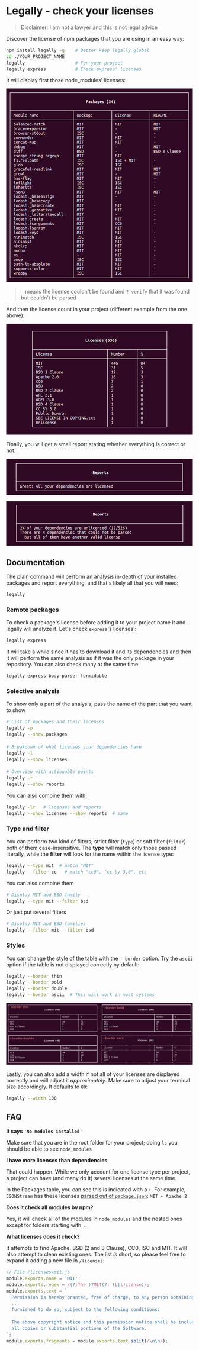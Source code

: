 # Legally - check your licenses

> Disclaimer: I am not a lawyer and this is not legal advice

Discover the license of npm packages that you are using in an easy way:

```bash
npm install legally -g    # Better keep legally global
cd ./YOUR_PROJECT_NAME
legally                   # For your project
legally express           # Check express' licenses
```

It will display first those node_modules' licenses:

![Licenses](images/packages.png)

> `-` means the license couldn't be found and `? verify` that it was found but couldn't be parsed

And then the license count in your project (different example from the one above):

![License count](images/licenses.png)

Finally, you will get a small report stating whether everything is correct or not:

![License count](images/reports-clear.png)

![License count](images/reports-error.png)



## Documentation

The plain command will perform an analysis in-depth of your installed packages and report everything, and that's likely all that you will need:

```bash
legally
```


### Remote packages

To check a package's license before adding it to your project name it and legally will analyze it. Let's check `express`'s licenses':

```bash
legally express
```

It will take a while since it has to download it and its dependencies and then it will perform the same analysis as if it was the only package in your repository. You can also check many at the same time:

```bash
legally express body-parser formidable
```


### Selective analysis

To show only a part of the analysis, pass the name of the part that you want to show

```bash
# List of packages and their licenses
legally -p
legally --show packages

# Breakdown of what licenses your dependencies have
legally -l
legally --show licenses

# Overview with actionable points
legally -r
legally --show reports
```

You can also combine them with:

```bash
legally -lr   # licenses and reports
legally --show licenses --show reports  # same
```



### Type and filter

You can perform two kind of filters; strict filter (`type`) or soft filter (`filter`) both of them case-insensitive. The **type** will match only those passed literally, while the **filter** will look for the name within the license type:

```bash
legally --type mit  # match "MIT"
legally --filter cc   # match "cc0", "cc-by 3.0", etc
```

You can also combine them

```bash
# Display MIT and BSD family
legally --type mit --filter bsd
```

Or just put several filters

```bash
# Display MIT and BSD families
legally --filter mit --filter bsd
```




### Styles

You can change the style of the table with the `--border` option. Try the `ascii` option if the table is not displayed correctly by default:

```bash
legally --border thin
legally --border bold
legally --border double
legally --border ascii  # This will work in most systems
```

![ASCII style](images/borders.png)

Lastly, you can also add a width if not all of your licenses are displayed correctly and will adjust it *approximately*. Make sure to adjust your terminal size accordingly. It defaults to `80`:

```bash
legally --width 100
```




## FAQ

**It says `'No modules installed'`**

Make sure that you are in the root folder for your project; doing `ls` you should be able to see `node_modules`


**I have more licenses than dependencies**

That could happen. While we only account for one license type per project, a project can have (and many do it) several licenses at the same time.

In the Packages table, you can see this is indicated with a `+`. For example, `JSONStream` has these licenses [parsed out of `package.json`](https://github.com/dominictarr/JSONStream/blob/master/package.json#L10): `MIT + Apache 2`


**Does it check all modules by npm?**

Yes, it will check all of the modules in `node_modules` and the nested ones except for folders starting with `.`.


**What licenses does it check?**

It attempts to find Apache, BSD (2 and 3 Clause), CC0, ISC and MIT. It will also attempt to clean existing ones. The list *is* short, so please feel free to expand it adding a new file in `/licenses`:

```js
// File /licenses/mit.js
module.exports.name = 'MIT';
module.exports.regex = /(?:The )?MIT(?: (L|l)icense)/;
module.exports.text = `
  Permission is hereby granted, free of charge, to any person obtaining a copy
  ...
  furnished to do so, subject to the following conditions:

  The above copyright notice and this permission notice shall be included in
  all copies or substantial portions of the Software.
`;
module.exports.fragments = module.exports.text.split(/\n\n/);
```
